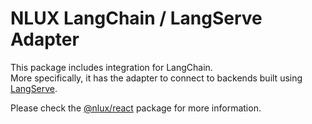 # NLUX LangChain / LangServe Adapter

This package includes integration for LangChain.  
More specifically, it has the adapter to connect to backends built
using [LangServe](https://python.langserve.com/docs/langchain).

Please check the [@nlux/react](https://www.npmjs.com/package/@nlux/react) package for more information.
